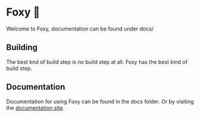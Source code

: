 # Foxy 🦊

Welcome to Foxy, documentation can be found under docs/

## Building

The best knd of build step is no build step at all. Foxy has the best kind of build step. 

## Documentation

Documentation for using Foxy can be found in the docs folder. Or by visiting the [documentation site](https://foxy.netlify.app/docs/).